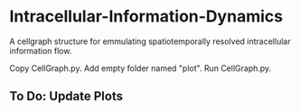 # Intracellular-Information-Dynamics
A cellgraph structure for emmulating spatiotemporally resolved intracellular information flow. 

Copy CellGraph.py. Add empty folder named "plot". Run CellGraph.py.

## To Do: Update Plots
